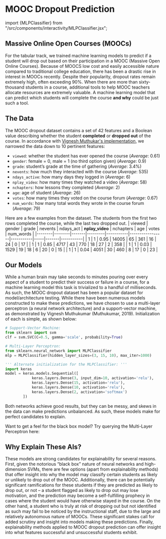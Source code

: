 # MOOC Dropout Prediction
import {MLPClassifier} from "/src/components/interactivity/MLPClassifier.jsx";

## Massive Online Open Courses (MOOCs)

For the tabular track, we trained machine learning models to predict if a student will drop out based on their participation in a MOOC (Massive Open Online Courses). Because of MOOCS low cost and easily accessible nature compared to traditional college education, there has been a drastic rise in interest in MOOCs recently. Despite their popularity, dropout rates remain extremely high, often exceeding 90\%. When there are more than sixty-thousand students in a course, additional tools to help MOOC teachers allocate resources are extremely valuable. A machine learning model that can predict which students will complete the course **and why** could be just such a tool.

## The Data
The MOOC dropout dataset contains a set of 42 features and a Boolean value describing whether the student **completed** or **dropped out** of the course. In accordance with [Vignesh Muthukar's implementation](https://www.irojournals.com/jscp/V2/I3/01.pdf), we narrowed the data down to 10 pertinent features:
- ```viewed```: whether the student has ever opened the course (*Average*: 0.61)
- ```gender```: female = 0, male = 1 (no third option given) (*Average*: 0.9)
- ```grade```: student’s grade at the time of gathering (*Average*: 3.4%)
- ```nevents```: how much they interacted with the course (*Average*: 535)
- ```ndays_active```: how many days they logged in (*Average*: 6)
- ```nplay_video```: how many times they watched a video (*Average*: 58)
- ```nchapters```: how lessons they completed (*Average*: 2)
- ```age```: age of student (*Average*: 26)
- ```votes```: how many times they voted on the course forum (*Average*: 0.67)
- ```num_words```: how many total words they wrote in the course forum (*Average*: 79)

Here are a few examples from the dataset. The students from the first two rows completed the course, while the last two dropped out.
| viewed | gender | grade | nevents | ndays_act | **nplay_video** | nchapters | age | votes | num_words |
|--------|--------|-------|---------|-----------|-----------------|-----------|-----|-------|-----------|
| 1      | 1      | 0.95  | 14005   | 65        | 361             | 16        | 24  | 0     | 17        |
| 1      | 1      | 0.85  | 4717    | 43        | 770             | 18        | 27  | 2     | 358       |
| 1      | 1      | 0.03  | 1529    | 19        | 18              | 6         | 20  | 0     | 15        |
| 1      | 1      | 0.04  | 4051    | 30        | 460             | 8         | 17  | 0     | 23        |

## Our Models
While a human brain may take seconds to minutes pouring over every aspect of a student to predict their success or failure in a course, for a machine learning model this task is trivialized to a handful of milliseconds. As such, the MOOC dropout dataset has been a popular dataset for model/architecture testing. While there have been numerous models constructed to make these predictions, we have chosen to use a multi-layer perceptron (a neural network architecture) and a support-vector machine, as demonstrated by Vignesh Muthukumar (Muthukumar, 2019). Initialization of each is simple, as shown below:

```python
# Support-Vector Machine:
from sklearn import svm
clf = svm.SVC(C=0.5, gamma='scale', probability=True)

# Multi-Layer Perceptron:
from sklearn.neural_network import MLPClassifier
mlp = MLPClassifier(hidden_layer_sizes=(3, 15, 10), max_iter=1000)

''' Alternate initialization for the MLPClassifier: '''
import keras
model = keras.models.Sequential([
            keras.layers.Dense(3, input_dim=10, activation='relu'),
            keras.layers.Dense(15, activation='relu'),
            keras.layers.Dense(10, activation='relu'),
            keras.layers.Dense(2, activation='softmax')
        ])
```

Both networks achieve good results, but they can be messy, and skews in the data can make predictions unbalanced. As such, these models make for perfect candidates to explain.

Want to get a feel for the black box model? Try querying the Multi-Layer Perceptron here:

<MLPClassifier/>

## Why Explain These AIs?
These models are strong candidates for explainability for several reasons. First, given the notorious “black box” nature of neural networks and high-dimension SVMs, there are few options (apart from explainability methods) that offer insight into why the model may classify certain students as likely or unlikely to drop out of the MOOC. Additionally, there can be potentially significant ramifications for these students if they are predicted as likely to drop out, or not – a student flagged as likely to drop out may lose motivation, and the prediction may become a self-fulfilling prophecy in cases where the student would have otherwise stayed in the course. On the other hand, a student who is truly at risk of dropping out but not identified as such may fail to be noticed by the instructional staff, due to the large and relatively autonomous nature of MOOCs. These significant stakes call for added scrutiny and insight into models making these predictions. Finally, explainability methods applied to MOOC dropout prediction can offer insight into what features successful and unsuccessful students exhibit.
